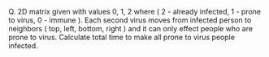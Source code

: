 Q. 2D matrix given with values 0, 1, 2 where ( 2 - already infected, 1 - prone to virus, 0 - immune ). Each second virus moves from infected person to neighbors ( top, left, bottom, right ) and it can only effect people who are prone to virus. Calculate total time to make all prone to virus people infected.